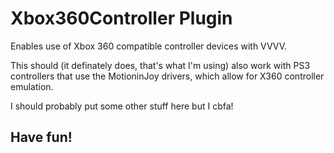 Xbox360Controller Plugin
========================

Enables use of Xbox 360 compatible controller devices with VVVV.

This should (it definately does, that's what I'm using) also work with PS3 controllers that use the MotioninJoy drivers, which allow for X360 controller emulation.

I should probably put some other stuff here but I cbfa!

Have fun!
---------
